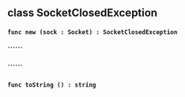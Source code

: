 ## class SocketClosedException

#### ```func new (sock : Socket) : SocketClosedException```


#### ``````


#### ``````


#### ```func toString () : string```


